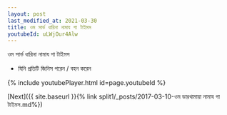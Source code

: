 ```yaml
---
layout: post
last_modified_at: 2021-03-30
title: ওম সার্ভ ধারিনা নামায গা টাইমস
youtubeId: uLWjOur4Alw
---
```

 
 
ওম সার্ভ ধারিনা নামায গা টাইমস
 
 -  যিনি প্রতিটি জিনিস পরেন / বহন করেন
 
  
 
  
 
 
 
 
 
 


{% include youtubePlayer.html id=page.youtubeId %}
 
[Next]({{ site.baseurl }}{% link  split1/_posts/2017-03-10-ওম ডারথামায়া নামায গা টাইমস.md%})
 
